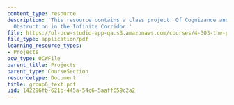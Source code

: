 ```yaml
---
content_type: resource
description: 'This resource contains a class project: Of Cognizance and Disruption:
  Obstruction in the Infinite Corridor.'
file: https://ol-ocw-studio-app-qa.s3.amazonaws.com/courses/4-303-the-production-of-space-art-architecture-and-urbanism-in-dialogue-fall-2006/142296fb621b445a54c65aaff659c2a2_group6_text.pdf
file_type: application/pdf
learning_resource_types:
- Projects
ocw_type: OCWFile
parent_title: Projects
parent_type: CourseSection
resourcetype: Document
title: group6_text.pdf
uid: 142296fb-621b-445a-54c6-5aaff659c2a2
---
```

